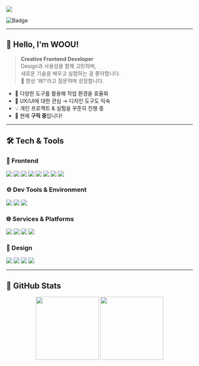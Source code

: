 <!-- HEADER BANNER -->
<img src="https://capsule-render.vercel.app/api?type=waving&color=auto&height=200&section=header&text=WOOU&fontSize=60&fontAlignY=40&desc=Creative%20Frontend%20Developer&descAlignY=60&animation=fadeIn" />

![Badge](https://hitscounter.dev/api/hit?url=https%3A%2F%2Fgithub.com%2FWuyuh-sun&label=&icon=eyeglasses&color=%238c68cd) 

---

## 👋 Hello, I'm WOOU!

> **Creative Frontend Developer**  
> Design과 사용성을 함께 고민하며,  
> 새로운 기술을 배우고 실험하는 걸 좋아합니다.  
> 🧠 항상 ‘왜?’라고 질문하며 성장합니다.

- 🧩 다양한 도구를 활용해 작업 환경을 효율화
- 🎨 UX/UI에 대한 관심 → 디자인 도구도 익숙
- 💡 개인 프로젝트 & 실험을 꾸준히 진행 중
- 👀 현재 **구직 중**입니다!

---

## 🛠 Tech & Tools

### 🎨 Frontend

<p>
  <img src="https://img.shields.io/badge/HTML-E34F26?style=for-the-badge&logo=html5&logoColor=white"/>
  <img src="https://img.shields.io/badge/CSS-1572B6?style=for-the-badge&logo=css3&logoColor=white"/>
  <img src="https://img.shields.io/badge/JavaScript-F7DF1E?style=for-the-badge&logo=javascript&logoColor=black"/>
  <img src="https://img.shields.io/badge/TypeScript-3178C6?style=for-the-badge&logo=typescript&logoColor=white"/>
  <img src="https://img.shields.io/badge/React-61DAFB?style=for-the-badge&logo=react&logoColor=black"/>
  <img src="https://img.shields.io/badge/Next.js-000000?style=for-the-badge&logo=nextdotjs&logoColor=white"/>
  <img src="https://img.shields.io/badge/Zustand-000000?style=for-the-badge&logo=zustand&logoColor=white"/>
  <img src="https://img.shields.io/badge/Storybook-FF4785?style=for-the-badge&logo=storybook&logoColor=white"/>
</p>

### ⚙️ Dev Tools & Environment

<p>
  <img src="https://img.shields.io/badge/Cursor IDE-444444?style=for-the-badge&logo=cursor&logoColor=white"/>
  <img src="https://img.shields.io/badge/Postman-FF6C37?style=for-the-badge&logo=postman&logoColor=white"/>
  <img src="https://img.shields.io/badge/Notion-000000?style=for-the-badge&logo=notion&logoColor=white"/>
</p>

### 🌐 Services & Platforms

<p>
  <img src="https://img.shields.io/badge/Supabase-3ECF8E?style=for-the-badge&logo=supabase&logoColor=white"/>
  <img src="https://img.shields.io/badge/Firebase-FFCA28?style=for-the-badge&logo=firebase&logoColor=black"/>
  <img src="https://img.shields.io/badge/Vercel-000000?style=for-the-badge&logo=vercel&logoColor=white"/>
  <img src="https://img.shields.io/badge/Docker-2496ED?style=for-the-badge&logo=docker&logoColor=white"/>
</p>

### 🧰 Design

<p>
  <img src="https://img.shields.io/badge/Photoshop-31A8FF?style=for-the-badge&logo=adobephotoshop&logoColor=white"/>
  <img src="https://img.shields.io/badge/Illustrator-FF9A00?style=for-the-badge&logo=adobeillustrator&logoColor=white"/>
  <img src="https://img.shields.io/badge/XD-FF61F6?style=for-the-badge&logo=adobexd&logoColor=white"/>
  <img src="https://img.shields.io/badge/Figma-F24E1E?style=for-the-badge&logo=Figma&logoColor=white"/>
</p>

---

## 📌 GitHub Stats

<p align="center">
  <img src="https://github-readme-stats.vercel.app/api?username=Wuyuh-sun&show_icons=true&theme=radical" height="170" />
  <img src="https://github-readme-stats.vercel.app/api/top-langs/?username=Wuyuh-sun&layout=compact&theme=radical" height="170"/>
</p>
